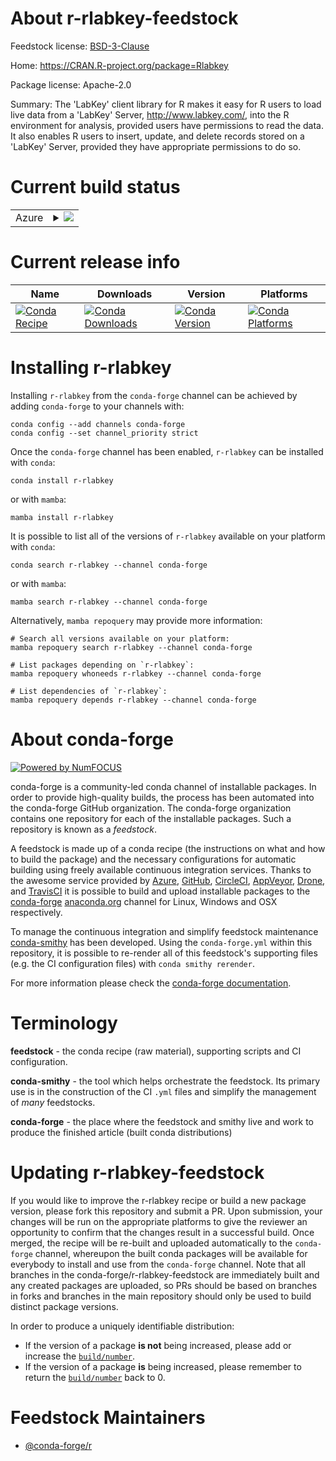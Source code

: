 About r-rlabkey-feedstock
=========================

Feedstock license: [BSD-3-Clause](https://github.com/conda-forge/r-rlabkey-feedstock/blob/main/LICENSE.txt)

Home: https://CRAN.R-project.org/package=Rlabkey

Package license: Apache-2.0

Summary: The 'LabKey' client library for R makes it easy for R users to load live data from a 'LabKey' Server, <http://www.labkey.com/>, into the R environment for analysis, provided users have permissions to read the data. It also enables R users to insert, update, and delete records stored on a 'LabKey' Server, provided they have appropriate permissions to do so.

Current build status
====================


<table>
    
  <tr>
    <td>Azure</td>
    <td>
      <details>
        <summary>
          <a href="https://dev.azure.com/conda-forge/feedstock-builds/_build/latest?definitionId=2524&branchName=main">
            <img src="https://dev.azure.com/conda-forge/feedstock-builds/_apis/build/status/r-rlabkey-feedstock?branchName=main">
          </a>
        </summary>
        <table>
          <thead><tr><th>Variant</th><th>Status</th></tr></thead>
          <tbody><tr>
              <td>linux_64_r_base4.2</td>
              <td>
                <a href="https://dev.azure.com/conda-forge/feedstock-builds/_build/latest?definitionId=2524&branchName=main">
                  <img src="https://dev.azure.com/conda-forge/feedstock-builds/_apis/build/status/r-rlabkey-feedstock?branchName=main&jobName=linux&configuration=linux%20linux_64_r_base4.2" alt="variant">
                </a>
              </td>
            </tr><tr>
              <td>linux_64_r_base4.3</td>
              <td>
                <a href="https://dev.azure.com/conda-forge/feedstock-builds/_build/latest?definitionId=2524&branchName=main">
                  <img src="https://dev.azure.com/conda-forge/feedstock-builds/_apis/build/status/r-rlabkey-feedstock?branchName=main&jobName=linux&configuration=linux%20linux_64_r_base4.3" alt="variant">
                </a>
              </td>
            </tr><tr>
              <td>osx_64_r_base4.2</td>
              <td>
                <a href="https://dev.azure.com/conda-forge/feedstock-builds/_build/latest?definitionId=2524&branchName=main">
                  <img src="https://dev.azure.com/conda-forge/feedstock-builds/_apis/build/status/r-rlabkey-feedstock?branchName=main&jobName=osx&configuration=osx%20osx_64_r_base4.2" alt="variant">
                </a>
              </td>
            </tr><tr>
              <td>osx_64_r_base4.3</td>
              <td>
                <a href="https://dev.azure.com/conda-forge/feedstock-builds/_build/latest?definitionId=2524&branchName=main">
                  <img src="https://dev.azure.com/conda-forge/feedstock-builds/_apis/build/status/r-rlabkey-feedstock?branchName=main&jobName=osx&configuration=osx%20osx_64_r_base4.3" alt="variant">
                </a>
              </td>
            </tr><tr>
              <td>win_64</td>
              <td>
                <a href="https://dev.azure.com/conda-forge/feedstock-builds/_build/latest?definitionId=2524&branchName=main">
                  <img src="https://dev.azure.com/conda-forge/feedstock-builds/_apis/build/status/r-rlabkey-feedstock?branchName=main&jobName=win&configuration=win%20win_64_" alt="variant">
                </a>
              </td>
            </tr>
          </tbody>
        </table>
      </details>
    </td>
  </tr>
</table>

Current release info
====================

| Name | Downloads | Version | Platforms |
| --- | --- | --- | --- |
| [![Conda Recipe](https://img.shields.io/badge/recipe-r--rlabkey-green.svg)](https://anaconda.org/conda-forge/r-rlabkey) | [![Conda Downloads](https://img.shields.io/conda/dn/conda-forge/r-rlabkey.svg)](https://anaconda.org/conda-forge/r-rlabkey) | [![Conda Version](https://img.shields.io/conda/vn/conda-forge/r-rlabkey.svg)](https://anaconda.org/conda-forge/r-rlabkey) | [![Conda Platforms](https://img.shields.io/conda/pn/conda-forge/r-rlabkey.svg)](https://anaconda.org/conda-forge/r-rlabkey) |

Installing r-rlabkey
====================

Installing `r-rlabkey` from the `conda-forge` channel can be achieved by adding `conda-forge` to your channels with:

```
conda config --add channels conda-forge
conda config --set channel_priority strict
```

Once the `conda-forge` channel has been enabled, `r-rlabkey` can be installed with `conda`:

```
conda install r-rlabkey
```

or with `mamba`:

```
mamba install r-rlabkey
```

It is possible to list all of the versions of `r-rlabkey` available on your platform with `conda`:

```
conda search r-rlabkey --channel conda-forge
```

or with `mamba`:

```
mamba search r-rlabkey --channel conda-forge
```

Alternatively, `mamba repoquery` may provide more information:

```
# Search all versions available on your platform:
mamba repoquery search r-rlabkey --channel conda-forge

# List packages depending on `r-rlabkey`:
mamba repoquery whoneeds r-rlabkey --channel conda-forge

# List dependencies of `r-rlabkey`:
mamba repoquery depends r-rlabkey --channel conda-forge
```


About conda-forge
=================

[![Powered by
NumFOCUS](https://img.shields.io/badge/powered%20by-NumFOCUS-orange.svg?style=flat&colorA=E1523D&colorB=007D8A)](https://numfocus.org)

conda-forge is a community-led conda channel of installable packages.
In order to provide high-quality builds, the process has been automated into the
conda-forge GitHub organization. The conda-forge organization contains one repository
for each of the installable packages. Such a repository is known as a *feedstock*.

A feedstock is made up of a conda recipe (the instructions on what and how to build
the package) and the necessary configurations for automatic building using freely
available continuous integration services. Thanks to the awesome service provided by
[Azure](https://azure.microsoft.com/en-us/services/devops/), [GitHub](https://github.com/),
[CircleCI](https://circleci.com/), [AppVeyor](https://www.appveyor.com/),
[Drone](https://cloud.drone.io/welcome), and [TravisCI](https://travis-ci.com/)
it is possible to build and upload installable packages to the
[conda-forge](https://anaconda.org/conda-forge) [anaconda.org](https://anaconda.org/)
channel for Linux, Windows and OSX respectively.

To manage the continuous integration and simplify feedstock maintenance
[conda-smithy](https://github.com/conda-forge/conda-smithy) has been developed.
Using the ``conda-forge.yml`` within this repository, it is possible to re-render all of
this feedstock's supporting files (e.g. the CI configuration files) with ``conda smithy rerender``.

For more information please check the [conda-forge documentation](https://conda-forge.org/docs/).

Terminology
===========

**feedstock** - the conda recipe (raw material), supporting scripts and CI configuration.

**conda-smithy** - the tool which helps orchestrate the feedstock.
                   Its primary use is in the construction of the CI ``.yml`` files
                   and simplify the management of *many* feedstocks.

**conda-forge** - the place where the feedstock and smithy live and work to
                  produce the finished article (built conda distributions)


Updating r-rlabkey-feedstock
============================

If you would like to improve the r-rlabkey recipe or build a new
package version, please fork this repository and submit a PR. Upon submission,
your changes will be run on the appropriate platforms to give the reviewer an
opportunity to confirm that the changes result in a successful build. Once
merged, the recipe will be re-built and uploaded automatically to the
`conda-forge` channel, whereupon the built conda packages will be available for
everybody to install and use from the `conda-forge` channel.
Note that all branches in the conda-forge/r-rlabkey-feedstock are
immediately built and any created packages are uploaded, so PRs should be based
on branches in forks and branches in the main repository should only be used to
build distinct package versions.

In order to produce a uniquely identifiable distribution:
 * If the version of a package **is not** being increased, please add or increase
   the [``build/number``](https://docs.conda.io/projects/conda-build/en/latest/resources/define-metadata.html#build-number-and-string).
 * If the version of a package **is** being increased, please remember to return
   the [``build/number``](https://docs.conda.io/projects/conda-build/en/latest/resources/define-metadata.html#build-number-and-string)
   back to 0.

Feedstock Maintainers
=====================

* [@conda-forge/r](https://github.com/conda-forge/r/)

